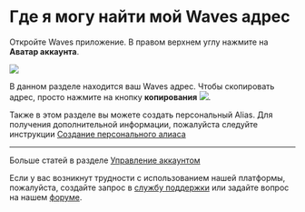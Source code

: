 # Где я могу найти мой Waves адрес

Откройте Waves приложение. В правом верхнем углу нажмите на **Аватар аккаунта**.

![](/_assets/waves_address_01.png)

В данном разделе находится ваш Waves адрес. Чтобы скопировать адрес, просто нажмите на кнопку **копирования** ![](/_assets/waves_address_02.png).

Также в этом разделе вы можете создать персональный Alias. Для получения дополнительной информации, пожалуйста следуйте инструкции [Создание персонального алиаса](/waves-client/account-management/creating-an-alias.md)

___

Больше статей в разделе [Управление аккаунтом](/waves-client/account-management.md)

Если у вас возникнут трудности с использованием нашей платформы, пожалуйста, создайте запрос в [службу поддержки](https://support.wavesplatform.com/) или задайте вопрос на нашем [форуме](https://forum.wavesplatform.com/).
